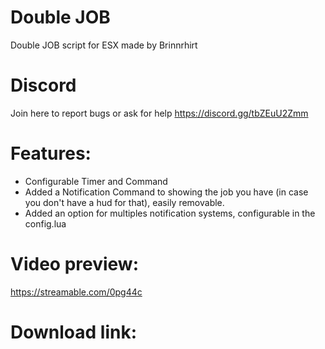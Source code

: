 # Double JOB
Double JOB script for ESX made by Brinnrhirt

# Discord
Join here to report bugs or ask for help
https://discord.gg/tbZEuU2Zmm

# Features: 
* Configurable Timer and Command
* Added a Notification Command to showing the job you have (in case you don't have a hud for that), easily removable.
* Added an option for multiples notification systems, configurable in the config.lua

# Video preview:
https://streamable.com/0pg44c

# Download link:


